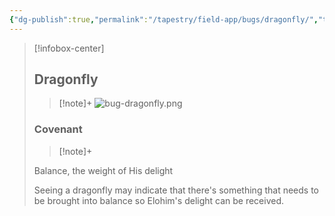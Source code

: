 ```yaml
---
{"dg-publish":true,"permalink":"/tapestry/field-app/bugs/dragonfly/","title":"Dragonfly","tags":["covenants/animals/bugs"],"dgHomeLink":true,"dgEnableSearch":true}
---
```


> [!infobox-center] 
> ## Dragonfly
> > [!note]+
> ![bug-dragonfly.png](/img/user/File%20Vault/Field%20App/bugs/bug-dragonfly.png)
> ### Covenant
>> [!note]+ 
>  <p class="note first">Balance, the weight of His delight</p>
>  
><p class="note second"> Seeing a dragonfly may indicate that there's something that needs to be brought into balance so Elohim's delight can be received. </p>